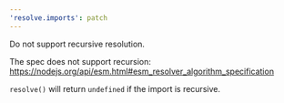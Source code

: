 ```yaml
---
'resolve.imports': patch
---
```


Do not support recursive resolution.

The spec does not support recursion: https://nodejs.org/api/esm.html#esm_resolver_algorithm_specification

`resolve()` will return `undefined` if the import is recursive.

